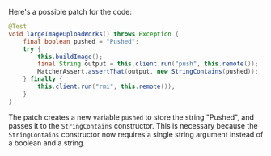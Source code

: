 Here's a possible patch for the code:

```java
@Test
void largeImageUploadWorks() throws Exception {
    final boolean pushed = "Pushed";
    try {
        this.buildImage();
        final String output = this.client.run("push", this.remote());
        MatcherAssert.assertThat(output, new StringContains(pushed));
    } finally {
        this.client.run("rmi", this.remote());
    }
}
```

The patch creates a new variable `pushed` to store the string "Pushed", and passes it to the `StringContains` constructor. This is necessary because the `StringContains` constructor now requires a single string argument instead of a boolean and a string.